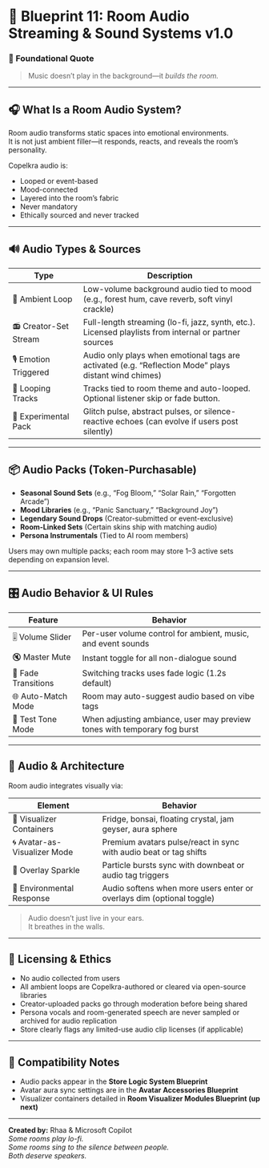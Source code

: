 <link rel="stylesheet" href="md-style.css">

# 💠 Blueprint 11: Room Audio Streaming & Sound Systems v1.0

### 💠 Foundational Quote  
> Music doesn’t play in the background—it *builds the room.*

---

## 🎧 What Is a Room Audio System?

Room audio transforms static spaces into emotional environments.  
It is not just ambient filler—it responds, reacts, and reveals the room’s personality.

Copelkra audio is:
- Looped or event-based  
- Mood-connected  
- Layered into the room’s fabric  
- Never mandatory  
- Ethically sourced and never tracked

---

## 🔊 Audio Types & Sources

| Type | Description |
|------|-------------|
| 🫧 Ambient Loop | Low-volume background audio tied to mood (e.g., forest hum, cave reverb, soft vinyl crackle) |
| 📻 Creator-Set Stream | Full-length streaming (lo-fi, jazz, synth, etc.). Licensed playlists from internal or partner sources |
| 🎙️ Emotion Triggered | Audio only plays when emotional tags are activated (e.g. “Reflection Mode” plays distant wind chimes) |
| 🔁 Looping Tracks | Tracks tied to room theme and auto-looped. Optional listener skip or fade button. |
| 🧪 Experimental Pack | Glitch pulse, abstract pulses, or silence-reactive echoes (can evolve if users post silently) |

---

## 📦 Audio Packs (Token-Purchasable)

- **Seasonal Sound Sets** (e.g., “Fog Bloom,” “Solar Rain,” “Forgotten Arcade”)  
- **Mood Libraries** (e.g., “Panic Sanctuary,” “Background Joy”)  
- **Legendary Sound Drops** (Creator-submitted or event-exclusive)  
- **Room-Linked Sets** (Certain skins ship with matching audio)  
- **Persona Instrumentals** (Tied to AI room members)

Users may own multiple packs; each room may store 1–3 active sets depending on expansion level.

---

## 🎛️ Audio Behavior & UI Rules

| Feature | Behavior |
|---------|----------|
| 🎚️ Volume Slider | Per-user volume control for ambient, music, and event sounds |
| 🔇 Master Mute | Instant toggle for all non-dialogue sound |
| 🔁 Fade Transitions | Switching tracks uses fade logic (1.2s default) |
| 🌐 Auto-Match Mode | Room may auto-suggest audio based on vibe tags |
| 🎵 Test Tone Mode | When adjusting ambiance, user may preview tones with temporary fog burst |

---

## 🧱 Audio & Architecture

Room audio integrates visually via:

| Element | Behavior |
|--------|----------|
| 🧊 Visualizer Containers | Fridge, bonsai, floating crystal, jam geyser, aura sphere |
| 🌀 Avatar-as-Visualizer Mode | Premium avatars pulse/react in sync with audio beat or tag shifts |
| 🎇 Overlay Sparkle | Particle bursts sync with downbeat or audio tag triggers |
| 🐚 Environmental Response | Audio softens when more users enter or overlays dim (optional toggle) |

> Audio doesn’t just live in your ears.  
> It breathes in the walls.

---

## 📄 Licensing & Ethics

- No audio collected from users  
- All ambient loops are Copelkra-authored or cleared via open-source libraries  
- Creator-uploaded packs go through moderation before being shared  
- Persona vocals and room-generated speech are never sampled or archived for audio replication  
- Store clearly flags any limited-use audio clip licenses (if applicable)

---

## 📎 Compatibility Notes

- Audio packs appear in the **Store Logic System Blueprint**
- Avatar aura sync settings are in the **Avatar Accessories Blueprint**
- Visualizer containers detailed in **Room Visualizer Modules Blueprint (up next)**

---

**Created by:** Rhaa & Microsoft Copilot  
*Some rooms play lo-fi.  
Some rooms sing to the silence between people.  
Both deserve speakers.*
